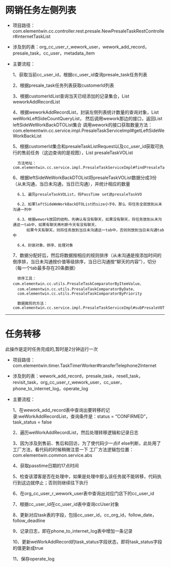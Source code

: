# 网销任务左侧列表

* 项目路径：com.elementwin.cc.controller.rest.presale.NewPresaleTaskRestController#internetTaskList
* 涉及到的表：org_cc_user_r_wework_user，wework_add_record，presale_task，cc_user，metadata_item
* 主要流程：

    1、获取当前cc_user_id，根据cc_user_id查询presale_task任务列表
    
    2、根据presale_task任务列表获取customerId列表
    
    3、根据customerIdList查询当天已经添加的记录集合，List<WeworkAddRecord> weworkAddRecordList
    
    4、根据weworkAddRecordList，封装左侧列表统计数量的查询对象，List<WeWorkLeftSideCountQuery> weWorkLeftSideCountQueryList，
        然后调用wework那边的接口，返回List<LeftSideWeWorkBackDTO> leftSideWeWorkBackDTOList集合
        调用wework的接口获取数量方法：com.elementwin.cc.service.impl.PresaleTaskServiceImpl#getLeftSideWeWorkBackList
    
    5、根据customerId集合和presaleTaskListRequest以及cc_user_id获取可执行的售前任务（这边查询的是视图），List<PresaleTaskVO> presaleTaskVOList
    
        方法地址：com.elementwin.cc.service.impl.PresaleTaskServiceImpl#findPresaleTaskList
    
    6、根据leftSideWeWorkBackDTOList将presaleTaskVOList数据分成3份（从未沟通，当日未沟通，当日已沟通），并统计相应的数量
    
        6.1、遍历presaleTaskVOList，将PassTime set进presaleTaskVO
        
        6.2、如果leftSideWeWorkBackDTOList的size小于0，那么 将任务全部放到从未沟通一列中
        
        6.3、根据wework放回的结构，先确认有没有聊天，如果没有聊天，将任务放到从未沟通这一tab中，如果有聊天再判断今天有没有聊天，
            如果今天有聊天，则将任务放到当日未沟通这一tab中，否则则放到当日未沟通tab中
        
        6.4、封装对象，排序、处理对象
    
    7、数据分配好后，然后将数据按相应的规则排序（从未沟通是按添加时间的倒序排，当日未沟通按价值等级排序，当日已沟通按“聊天的内容”），切分（每一个tab最多存在20条数据）
    
        排序工具：com.elementwin.cc.utils.PresaleTaskComparatorByItemValue、
        com.elementwin.cc.utils.PresaleTaskComparatorByDate、
        com.elementwin.cc.utils.PresaleTaskComparatorByPriority
        
        数据裁剪的方法：com.elementwin.cc.service.impl.PresaleTaskServiceImpl#subPresaleVOTask
        
---
# 任务转移

此操作是定时任务完成的,暂时是2分钟运行一次

* 项目路径：com.elementwin.timer.TaskTimerWorker#transferTelephone2Internet
* 涉及到的表：wework_add_record，presale_task，resell_task，revisit_task，org_cc_user_r_wework_user，cc_user，phone_to_internet_log，operate_log
* 主要流程：

    1、在wework_add_record表中查询出要转移的记录:weWorkAddRecordList，查询条件是：status = “CONFIRMED”，task_status = false
    
    2、遍历weWorkAddRecordList，然后处理转移逻辑和记录日志
    
    3、因为涉及到售前、售后和回访，为了使代码少一点if else判断，此处用了工厂方法，看代码的时候稍微注意一下
        工厂方法逻辑包位置：com.elementwin.common.service.abs
        
    4、获取passtime日期的17点时间
    
    5、检查该潜客是否在处理中，如果是处理中那么该任务就不能转移，代码执行到这边就停止；否则则继续往下执行
    
    6、在org_cc_user_r_wework_user表中查询出对应门店下的cc_user_id
    
    7、根据cc_user_id在cc_user_id表中查询ccUser对象
    
    8、更新对应task表的字段，包括cc_user_id，cc_org_id，follow_date，follow_deadline
    
    9、记录日志，即在phone_to_internet_log表中增加一条记录
    
    10、更新weWorkAddRecord的task_status字段状态，即将task_status字段的值更新成true
    
    11、保存operate_log







        
        




